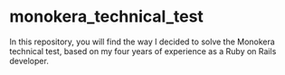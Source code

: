 # monokera_technical_test
In this repository, you will find the way I decided to solve the Monokera technical test, based on my four years of experience as a Ruby on Rails developer.
